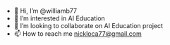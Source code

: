 - 👋 Hi, I’m @williamb77
- 👀 I’m interested in AI Education
- 💞️ I’m looking to collaborate on AI Education project
- 📫 How to reach me nickloca77@gmail.com

<!---
williamb77/williamb77 is a ✨ special ✨ repository because its `README.md` (this file) appears on your GitHub profile.
You can click the Preview link to take a look at your changes.
--->
